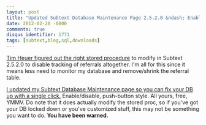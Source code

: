```yaml
---
layout: post
title: "Updated Subtext Database Maintenance Page 2.5.2.0 &ndash; Enable/Disable Referrals"
date: 2012-02-20 -0800
comments: true
disqus_identifier: 1771
tags: [subtext,blog,sql,downloads]
---
```

[Tim Heuer figured out the right stored
procedure](http://timheuer.com/blog/archive/2012/02/20/reducing-unnecessary-referral-logging-in-subtext.aspx)
to modify in Subtext 2.5.2.0 to disable tracking of referrals
altogether. I'm all for this since it means less need to monitor my
database and remove/shrink the referral table.

[I updated my Subtext Database Maintenance page so you can fix your DB
up with a single
click.](/archive/2011/06/17/easier-subtext-2-5-2-0-maintenance.aspx)
Enable/disable, push-button style. All yours, free, YMMV. Do note that
it does actually modify the stored proc, so if you've got your DB locked
down or you've customized stuff, this may not be something you want to
do. **You have been warned.**
